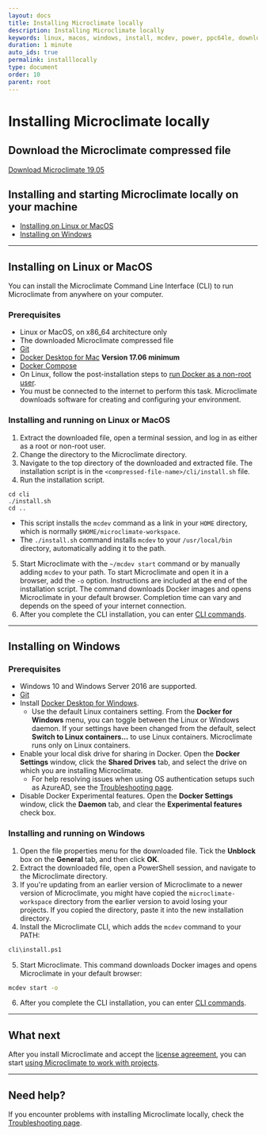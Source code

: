 ```yaml
---
layout: docs
title: Installing Microclimate locally
description: Installing Microclimate locally
keywords: linux, macos, windows, install, mcdev, power, ppc64le, download, installing locally, installing linux, installing MacOS, installing Windows, Git, Docker Desktop, Docker Compose, start Microclimate, license agreement, accept
duration: 1 minute
auto_ids: true
permalink: installlocally
type: document
order: 10
parent: root
---
```


# Installing Microclimate locally

## Download the Microclimate compressed file

<a href="{{ site.downloadlink }}" class="download-link trackdownload" id="zipDownload">Download Microclimate 19.05</a>

## Installing and starting Microclimate locally on your machine

* [Installing on Linux or MacOS](#installing-on-linux-or-macos)
* [Installing on Windows](#installing-on-windows)

***
## Installing on Linux or MacOS

You can install the Microclimate Command Line Interface (CLI) to run Microclimate from anywhere on your computer.

### Prerequisites
* Linux or MacOS, on x86_64 architecture only
* The downloaded Microclimate compressed file
* [Git](https://git-scm.com/)
* [Docker Desktop for Mac](https://hub.docker.com/editions/community/docker-ce-desktop-mac) **Version 17.06 minimum**
* [Docker Compose](https://docs.docker.com/compose/install/)
* On Linux, follow the post-installation steps to [run Docker as a non-root user](https://docs.docker.com/engine/installation/linux/linux-postinstall/).
* You must be connected to the internet to perform this task. Microclimate downloads software for creating and configuring your environment.

### Installing and running on Linux or MacOS
1. Extract the downloaded file, open a terminal session, and log in as either as a root or non-root user.
2. Change the directory to the Microclimate directory.
3. Navigate to the top directory of the downloaded and extracted file. The installation script is in the `<compressed-file-name>/cli/install.sh` file.
4. Run the installation script.
```
cd cli
./install.sh
cd ..
```
* This script installs the `mcdev` command as a link in your `HOME` directory, which is normally `$HOME/microclimate-workspace`.
* The `./install.sh` command installs `mcdev` to your `/usr/local/bin` directory, automatically adding it to the path.
5. Start Microclimate with the `~/mcdev start` command or by manually adding `mcdev` to your path. To start Microclimate and open it in a browser, add the `-o` option. Instructions are included at the end of the installation script. The command downloads Docker images and opens Microclimate in your default browser. Completion time can vary and depends on the speed of your internet connection.
6. After you complete the CLI installation, you can enter [CLI commands](clicommands).

***
## Installing on Windows

### Prerequisites
* Windows 10 and Windows Server 2016 are supported.
* [Git](https://git-scm.com/)
* Install [Docker Desktop for Windows](https://hub.docker.com/editions/community/docker-ce-desktop-windows).
  * Use the default Linux containers setting. From the **Docker for Windows** menu, you can toggle between the Linux or Windows daemon. If your settings have been changed from the default, select **Switch to Linux containers...** to use Linux containers. Microclimate runs only on Linux containers.
* Enable your local disk drive for sharing in Docker. Open the **Docker Settings** window, click the **Shared Drives** tab, and select the drive on which you are installing Microclimate.
  * For help resolving issues when using OS authentication setups such as AzureAD, see the [Troubleshooting page](troubleshooting#docker-shared-drive-not-accepting-os-credentials-for-windows).
* Disable Docker Experimental features. Open the **Docker Settings** window, click the **Daemon** tab, and clear the **Experimental features** check box.

### Installing and running on Windows
1. Open the file properties menu for the downloaded file. Tick the **Unblock** box on the **General** tab, and then click **OK**.
2. Extract the downloaded file, open a PowerShell session, and navigate to the Microclimate directory.
3. If you're updating from an earlier version of Microclimate to a newer version of Microclimate, you might have copied the `microclimate-workspace` directory from the earlier version to avoid losing your projects. If you copied the directory, paste it into the new installation directory.
4. Install the Microclimate CLI, which adds the `mcdev` command to your PATH:
```bash
cli\install.ps1
```
5. Start Microclimate. This command downloads Docker images and opens Microclimate in your default browser:
```bash
mcdev start -o
```
6. After you complete the CLI installation, you can enter [CLI commands](clicommands).

***
## What next
After you install Microclimate and accept the [license agreement](license), you can start [using Microclimate to work with projects](usingmicroclimate).

***
## Need help?
If you encounter problems with installing Microclimate locally, check the [Troubleshooting page](troubleshooting#installing-microclimate-locally).
